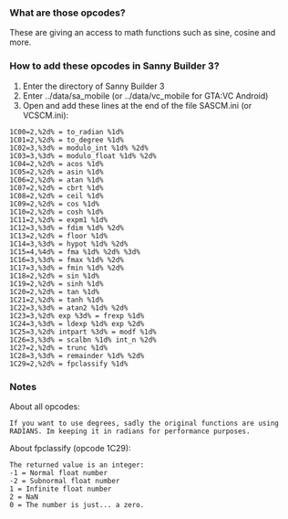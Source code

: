 ### What are those opcodes?
These are giving an access to math functions such as sine, cosine and more.

### How to add these opcodes in Sanny Builder 3?
1. Enter the directory of Sanny Builder 3
2. Enter ../data/sa_mobile (or ../data/vc_mobile for GTA:VC Android)
3. Open and add these lines at the end of the file SASCM.ini (or VCSCM.ini):
```
1C00=2,%2d% = to_radian %1d%
1C01=2,%2d% = to_degree %1d%
1C02=3,%3d% = modulo_int %1d% %2d%
1C03=3,%3d% = modulo_float %1d% %2d%
1C04=2,%2d% = acos %1d%
1C05=2,%2d% = asin %1d%
1C06=2,%2d% = atan %1d%
1C07=2,%2d% = cbrt %1d%
1C08=2,%2d% = ceil %1d%
1C09=2,%2d% = cos %1d%
1C10=2,%2d% = cosh %1d%
1C11=2,%2d% = expm1 %1d%
1C12=3,%3d% = fdim %1d% %2d%
1C13=2,%2d% = floor %1d%
1C14=3,%3d% = hypot %1d% %2d%
1C15=4,%4d% = fma %1d% %2d% %3d%
1C16=3,%3d% = fmax %1d% %2d%
1C17=3,%3d% = fmin %1d% %2d%
1C18=2,%2d% = sin %1d%
1C19=2,%2d% = sinh %1d%
1C20=2,%2d% = tan %1d%
1C21=2,%2d% = tanh %1d%
1C22=3,%3d% = atan2 %1d% %2d%
1C23=3,%2d% exp %3d% = frexp %1d%
1C24=3,%3d% = ldexp %1d% exp %2d%
1C25=3,%2d% intpart %3d% = modf %1d%
1C26=3,%3d% = scalbn %1d% int_n %2d%
1C27=2,%2d% = trunc %1d%
1C28=3,%3d% = remainder %1d% %2d%
1C29=2,%2d% = fpclassify %1d%
```

### Notes
About all opcodes:
```
If you want to use degrees, sadly the original functions are using RADIANS. Im keeping it in radians for performance purposes.
```

About fpclassify (opcode 1C29):
```
The returned value is an integer:
-1 = Normal float number
-2 = Subnormal float number
1 = Infinite float number
2 = NaN
0 = The number is just... a zero.
```